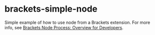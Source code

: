 brackets-simple-node
====================

Simple example of how to use node from a Brackets extension. For more info, see
[Brackets Node Process: Overview for Developers](https://github.com/adobe/brackets/wiki/Brackets-Node-Process:-Overview-for-Developers).
